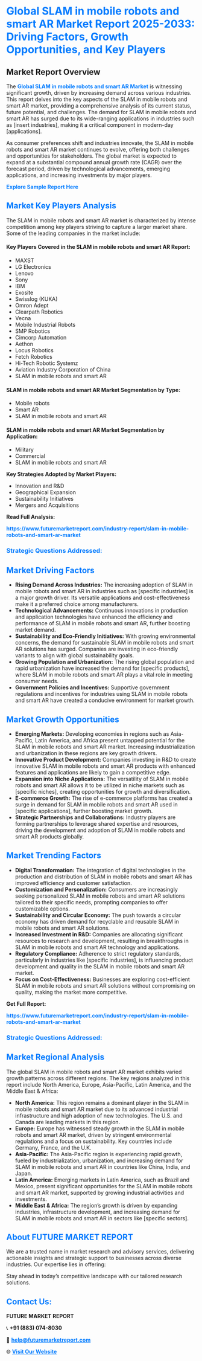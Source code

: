 <h1 style="color: #007BFF;">Global SLAM in mobile robots and smart AR Market Report 2025-2033: Driving Factors, Growth Opportunities, and Key Players</h1>

<section id="overview">
<h2>Market Report Overview</h2>
<p>The <a href="https://www.futuremarketreport.com/industry-report/slam-in-mobile-robots-and-smart-ar-market" style="color: #007BFF; text-decoration: none;"><strong>Global SLAM in mobile robots and smart AR Market</strong></a> is witnessing significant growth, driven by increasing demand across various industries. This report delves into the key aspects of the SLAM in mobile robots and smart AR market, providing a comprehensive analysis of its current status, future potential, and challenges. The demand for SLAM in mobile robots and smart AR has surged due to its wide-ranging applications in industries such as [insert industries], making it a critical component in modern-day [applications].</p>
<p>As consumer preferences shift and industries innovate, the SLAM in mobile robots and smart AR market continues to evolve, offering both challenges and opportunities for stakeholders. The global market is expected to expand at a substantial compound annual growth rate (CAGR) over the forecast period, driven by technological advancements, emerging applications, and increasing investments by major players.</p>
</section>

<section id="overview">
<p><a href="https://www.futuremarketreport.com/request-sample/reportId=101378" style="color: #007BFF; text-decoration: none;"><strong>Explore Sample Report Here</strong></a></p>
</section>

<section id="key-players">
<h2 style="color: #007BFF;">Market Key Players Analysis</h2>
<p>The SLAM in mobile robots and smart AR market is characterized by intense competition among key players striving to capture a larger market share. Some of the leading companies in the market include:</p>
<h4>Key Players Covered in the SLAM in mobile robots and smart AR Report:</h4>
<ul><li>MAXST</li><li>LG Electronics</li><li>Lenovo</li><li>Sony</li><li>IBM</li><li>Exosite</li><li>Swisslog (KUKA)</li><li>Omron Adept</li><li>Clearpath Robotics</li><li>Vecna</li><li>Mobile Industrial Robots</li><li>SMP Robotics</li><li>Cimcorp Automation</li><li>Aethon</li><li>Locus Robotics</li><li>Fetch Robotics</li><li>Hi-Tech Robotic Systemz</li><li>Aviation Industry Corporation of China</li><li>SLAM in mobile robots and smart AR</li></ul>
<h4>SLAM in mobile robots and smart AR Market Segmentation by Type:</h4>
<ul><li>Mobile robots</li><li>Smart AR</li><li>SLAM in mobile robots and smart AR</li></ul>

<h4>SLAM in mobile robots and smart AR Market Segmentation by Application:</h4>
<ul><li>Military</li><li>Commercial</li><li>SLAM in mobile robots and smart AR</li></ul>
<p><strong>Key Strategies Adopted by Market Players:</strong></p>
<ul>
<li>Innovation and R&D</li>
<li>Geographical Expansion</li>
<li>Sustainability Initiatives</li>
<li>Mergers and Acquisitions</li>
</ul>
</section>

<section>
<p><strong>Read Full Analysis: </strong></p><a href="https://www.futuremarketreport.com/industry-report/slam-in-mobile-robots-and-smart-ar-market" style="color: #007BFF; text-decoration: none;"><strong>https://www.futuremarketreport.com/industry-report/slam-in-mobile-robots-and-smart-ar-market</strong></a>
<h3 style="color: #007BFF;">Strategic Questions Addressed:</h3>
</section>

<section id="driving-factors">
<h2 style="color: #007BFF;">Market Driving Factors</h2>
<ul>
<li><strong>Rising Demand Across Industries:</strong> The increasing adoption of SLAM in mobile robots and smart AR in industries such as [specific industries] is a major growth driver. Its versatile applications and cost-effectiveness make it a preferred choice among manufacturers.</li>
<li><strong>Technological Advancements:</strong> Continuous innovations in production and application technologies have enhanced the efficiency and performance of SLAM in mobile robots and smart AR, further boosting market demand.</li>
<li><strong>Sustainability and Eco-Friendly Initiatives:</strong> With growing environmental concerns, the demand for sustainable SLAM in mobile robots and smart AR solutions has surged. Companies are investing in eco-friendly variants to align with global sustainability goals.</li>
<li><strong>Growing Population and Urbanization:</strong> The rising global population and rapid urbanization have increased the demand for [specific products], where SLAM in mobile robots and smart AR plays a vital role in meeting consumer needs.</li>
<li><strong>Government Policies and Incentives:</strong> Supportive government regulations and incentives for industries using SLAM in mobile robots and smart AR have created a conducive environment for market growth.</li>
</ul>
</section>

<section id="growth-opportunities">
<h2 style="color: #007BFF;">Market Growth Opportunities</h2>
<ul>
<li><strong>Emerging Markets:</strong> Developing economies in regions such as Asia-Pacific, Latin America, and Africa present untapped potential for the SLAM in mobile robots and smart AR market. Increasing industrialization and urbanization in these regions are key growth drivers.</li>
<li><strong>Innovative Product Development:</strong> Companies investing in R&D to create innovative SLAM in mobile robots and smart AR products with enhanced features and applications are likely to gain a competitive edge.</li>
<li><strong>Expansion into Niche Applications:</strong> The versatility of SLAM in mobile robots and smart AR allows it to be utilized in niche markets such as [specific niches], creating opportunities for growth and diversification.</li>
<li><strong>E-commerce Growth:</strong> The rise of e-commerce platforms has created a surge in demand for SLAM in mobile robots and smart AR used in [specific applications], further boosting market growth.</li>
<li><strong>Strategic Partnerships and Collaborations:</strong> Industry players are forming partnerships to leverage shared expertise and resources, driving the development and adoption of SLAM in mobile robots and smart AR products globally.</li>
</ul>
</section>

<section id="trending-factors">
<h2 style="color: #007BFF;">Market Trending Factors</h2>
<ul>
<li><strong>Digital Transformation:</strong> The integration of digital technologies in the production and distribution of SLAM in mobile robots and smart AR has improved efficiency and customer satisfaction.</li>
<li><strong>Customization and Personalization:</strong> Consumers are increasingly seeking personalized SLAM in mobile robots and smart AR solutions tailored to their specific needs, prompting companies to offer customizable options.</li>
<li><strong>Sustainability and Circular Economy:</strong> The push towards a circular economy has driven demand for recyclable and reusable SLAM in mobile robots and smart AR solutions.</li>
<li><strong>Increased Investment in R&D:</strong> Companies are allocating significant resources to research and development, resulting in breakthroughs in SLAM in mobile robots and smart AR technology and applications.</li>
<li><strong>Regulatory Compliance:</strong> Adherence to strict regulatory standards, particularly in industries like [specific industries], is influencing product development and quality in the SLAM in mobile robots and smart AR market.</li>
<li><strong>Focus on Cost-Effectiveness:</strong> Businesses are exploring cost-efficient SLAM in mobile robots and smart AR solutions without compromising on quality, making the market more competitive.</li>
</ul>
</section>

<section>
<p><strong>Get Full Report: </strong></p><a href="https://www.futuremarketreport.com/industry-report/slam-in-mobile-robots-and-smart-ar-market" style="color: #007BFF; text-decoration: none;"><strong>https://www.futuremarketreport.com/industry-report/slam-in-mobile-robots-and-smart-ar-market</strong></a>
<h3 style="color: #007BFF;">Strategic Questions Addressed:</h3>
</section>


<section id="regional-analysis">
<h2 style="color: #007BFF;">Market Regional Analysis</h2>
<p>The global SLAM in mobile robots and smart AR market exhibits varied growth patterns across different regions. The key regions analyzed in this report include North America, Europe, Asia-Pacific, Latin America, and the Middle East & Africa:</p>
<ul>
<li><strong>North America:</strong> This region remains a dominant player in the SLAM in mobile robots and smart AR market due to its advanced industrial infrastructure and high adoption of new technologies. The U.S. and Canada are leading markets in this region.</li>
<li><strong>Europe:</strong> Europe has witnessed steady growth in the SLAM in mobile robots and smart AR market, driven by stringent environmental regulations and a focus on sustainability. Key countries include Germany, France, and the U.K.</li>
<li><strong>Asia-Pacific:</strong> The Asia-Pacific region is experiencing rapid growth, fueled by industrialization, urbanization, and increasing demand for SLAM in mobile robots and smart AR in countries like China, India, and Japan.</li>
<li><strong>Latin America:</strong> Emerging markets in Latin America, such as Brazil and Mexico, present significant opportunities for the SLAM in mobile robots and smart AR market, supported by growing industrial activities and investments.</li>
<li><strong>Middle East & Africa:</strong> The region’s growth is driven by expanding industries, infrastructure development, and increasing demand for SLAM in mobile robots and smart AR in sectors like [specific sectors].</li>
</ul>
</section>

<footer>
<h2 style="color: #007BFF;">About FUTURE MARKET REPORT</h2>
<p>We are a trusted name in market research and advisory services, delivering actionable insights and strategic support to businesses across diverse industries. Our expertise lies in offering:</p>

<p>Stay ahead in today’s competitive landscape with our tailored research solutions.</p>

<h2 style="color: #007BFF;">Contact Us:</h2>
<p><strong>FUTURE MARKET REPORT</strong></p>
<p>📞 <strong>+91 (883) 074-8030</strong></p>
<p>📧 <strong><a href="mailto:help@futuremarketreport.com" style="color: #007BFF;">help@futuremarketreport.com</a></strong></p>
<p>🌐 <strong><a href="https://www.futuremarketreport.com/" style="color: #007BFF;">Visit Our Website</a></strong></p>
</footer>